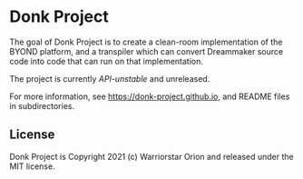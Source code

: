 # Donk Project

The goal of Donk Project is to create a clean-room implementation of the
BYOND platform, and a transpiler which can convert Dreammaker source code
into code that can run on that implementation.

The project is currently *API-unstable* and unreleased.

For more information, see https://donk-project.github.io, and README files in
subdirectories.

## License

Donk Project is Copyright 2021 (c) Warriorstar Orion and released under the
MIT license.